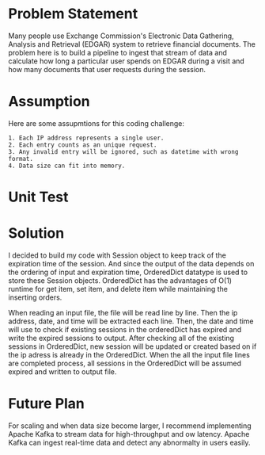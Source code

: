 # Problem Statement

Many people use Exchange Commission's Electronic Data Gathering, Analysis and Retrieval (EDGAR) system to retrieve financial documents. The problem here is to build a pipeline to ingest that stream of data and calculate how long a particular user spends on EDGAR during a visit and how many documents that user requests during the session.

# Assumption
Here are some assupmtions for this coding challenge:

    1. Each IP address represents a single user.
    2. Each entry counts as an unique request.
    3. Any invalid entry will be ignored, such as datetime with wrong format.
    4. Data size can fit into memory.

# Unit Test

# Solution

I decided to build my code with Session object to keep track of the expiration time of the session. And since the output of the data depends on the ordering of input and expiration time, OrderedDict datatype is used to store these Session objects. OrderedDict has the advantages of O(1) runtime for get item, set item, and delete item while maintaining the inserting orders.

When reading an input file, the file will be read line by line. Then the ip address, date, and time will be extracted each line. Then, the date and time will use to check if existing sessions in the orderedDict has expired and write the expired sessions to output. After checking all of the existing sessions in OrderedDict, new session will be updated or created based on if the ip adress is already in the OrderedDict. When the all the input file lines are completed process, all sessions in the OrderedDict will be assumed expired and written to output file.

# Future Plan
For scaling and when data size become larger, I recommend implementing Apache Kafka to stream data for high-throughput and ow latency. Apache Kafka can ingest real-time data and detect any abnormalty in users easily. 